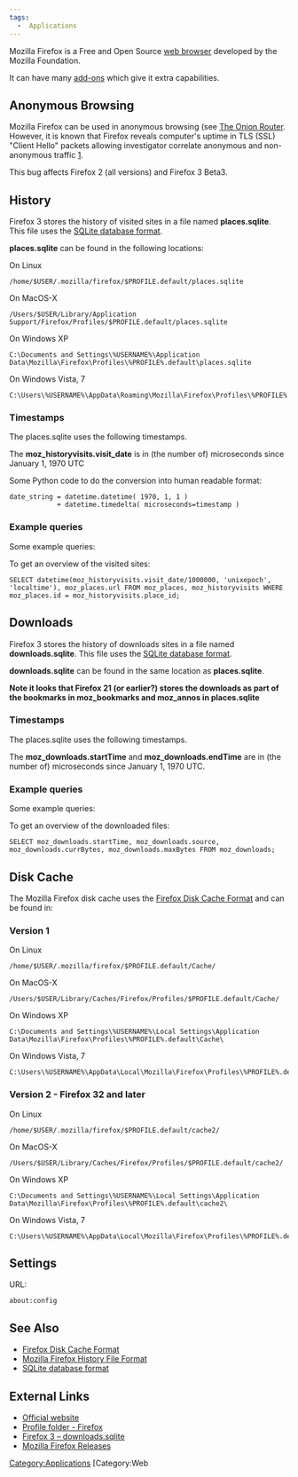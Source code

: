 ```yaml
---
tags:
  -  Applications
---
```

Mozilla Firefox is a Free and Open Source [web
browser](web_browser.md) developed by the Mozilla Foundation.

It can have many [add-ons](http://addons.mozilla.org) which give it
extra capabilities.

## Anonymous Browsing

Mozilla Firefox can be used in anonymous browsing (see [The Onion
Router](the_onion_router.md). However, it is known that Firefox
reveals computer's uptime in TLS (SSL) "Client Hello" packets allowing
investigator correlate anonymous and non-anonymous traffic
[1](http://archives.seul.org/or/talk/Apr-2008/msg00050.html).

This bug affects Firefox 2 (all versions) and Firefox 3 Beta3.

## History

Firefox 3 stores the history of visited sites in a file named
**places.sqlite**. This file uses the [SQLite database
format](sqlite_database_format.md).

**places.sqlite** can be found in the following locations:

On Linux

    /home/$USER/.mozilla/firefox/$PROFILE.default/places.sqlite

On MacOS-X

    /Users/$USER/Library/Application Support/Firefox/Profiles/$PROFILE.default/places.sqlite

On Windows XP

    C:\Documents and Settings\%USERNAME%\Application Data\Mozilla\Firefox\Profiles\%PROFILE%.default\places.sqlite

On Windows Vista, 7

    C:\Users\%USERNAME%\AppData\Roaming\Mozilla\Firefox\Profiles\%PROFILE%.default\places.sqlite

### Timestamps

The places.sqlite uses the following timestamps.

The **moz_historyvisits.visit_date** is in (the number of) microseconds
since January 1, 1970 UTC

Some Python code to do the conversion into human readable format:

    date_string = datetime.datetime( 1970, 1, 1 )
                + datetime.timedelta( microseconds=timestamp )

### Example queries

Some example queries:

To get an overview of the visited sites:

    SELECT datetime(moz_historyvisits.visit_date/1000000, 'unixepoch', 'localtime'), moz_places.url FROM moz_places, moz_historyvisits WHERE moz_places.id = moz_historyvisits.place_id;

## Downloads

Firefox 3 stores the history of downloads sites in a file named
**downloads.sqlite**. This file uses the [SQLite database
format](sqlite_database_format.md).

**downloads.sqlite** can be found in the same location as
**places.sqlite**.

**Note it looks that Firefox 21 (or earlier?) stores the downloads as
part of the bookmarks in moz_bookmarks and moz_annos in places.sqlite**

### Timestamps

The places.sqlite uses the following timestamps.

The **moz_downloads.startTime** and **moz_downloads.endTime** are in
(the number of) microseconds since January 1, 1970 UTC.

### Example queries

Some example queries:

To get an overview of the downloaded files:

    SELECT moz_downloads.startTime, moz_downloads.source, moz_downloads.currBytes, moz_downloads.maxBytes FROM moz_downloads;

## Disk Cache

The Mozilla Firefox disk cache uses the [Firefox Disk Cache
Format](firefox_disk_cache_format.md) and can be found in:

### Version 1

On Linux

    /home/$USER/.mozilla/firefox/$PROFILE.default/Cache/

On MacOS-X

    /Users/$USER/Library/Caches/Firefox/Profiles/$PROFILE.default/Cache/

On Windows XP

    C:\Documents and Settings\%USERNAME%\Local Settings\Application Data\Mozilla\Firefox\Profiles\%PROFILE%.default\Cache\

On Windows Vista, 7

    C:\Users\%USERNAME%\AppData\Local\Mozilla\Firefox\Profiles\%PROFILE%.default\Cache\

### Version 2 - Firefox 32 and later

On Linux

    /home/$USER/.mozilla/firefox/$PROFILE.default/cache2/

On MacOS-X

    /Users/$USER/Library/Caches/Firefox/Profiles/$PROFILE.default/cache2/

On Windows XP

    C:\Documents and Settings\%USERNAME%\Local Settings\Application Data\Mozilla\Firefox\Profiles\%PROFILE%.default\cache2\

On Windows Vista, 7

    C:\Users\%USERNAME%\AppData\Local\Mozilla\Firefox\Profiles\%PROFILE%.default\cache2\

## Settings

URL:

    about:config

## See Also

- [Firefox Disk Cache Format](firefox_disk_cache_format.md)
- [Mozilla Firefox History File
  Format](mozilla_firefox_history_file_format.md)
- [SQLite database format](sqlite_database_format.md)

## External Links

- [Official website](http://www.mozilla.com/firefox/)
- [Profile folder -
  Firefox](http://kb.mozillazine.org/Profile_folder_-_Firefox)
- [Firefox 3 –
  downloads.sqlite](https://wiki.mozilla.org/images/3/3d/Downloads.sqlite.schema.pdf)
- [Mozilla Firefox
  Releases](http://download.cdn.mozilla.net/pub/firefox/releases/)

[Category:Applications](category:applications.md) [Category:Web

